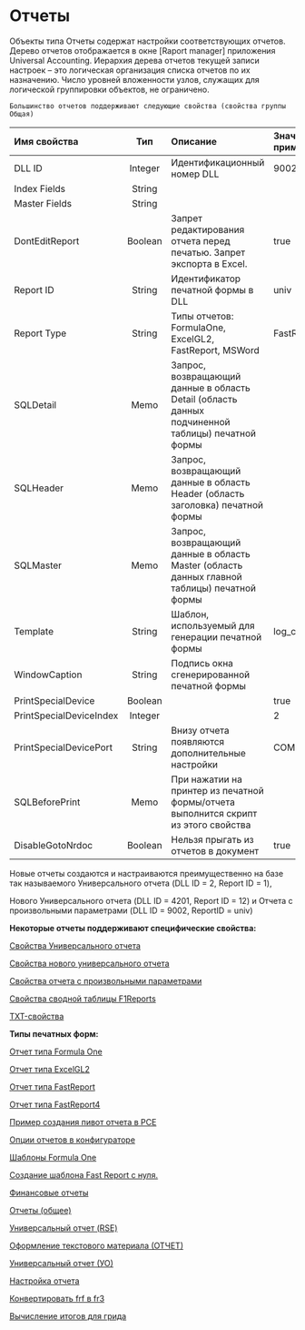 # Отчеты

Объекты типа Отчеты содержат настройки соответствующих отчетов. Дерево отчетов отображается в окне \[Raport manager\] приложения Universal Accounting. Иерархия дерева отчетов текущей записи настроек – это логическая организация списка отчетов по их назначению. Число уровней вложенности узлов, служащих для логической группировки объектов, не ограничено.

`Большинство отчетов поддерживают следующие свойства (свойства группы Общая)`

| **Имя свойства** | **Тип** | **Описание** | **Значение для примера** |
| :--- | :---: | :--- | :--- |
| DLL ID | Integer | Идентификационный номер DLL | 9002 |
| Index Fields | String |  |  |
| Master Fields | String |  |  |
| DontEditReport | Boolean | Запрет редактирования отчета перед печатью. Запрет экспорта в Excel. | true |
| Report ID | String | Идентификатор печатной формы в DLL | univ |
| Report Type | String | Типы отчетов: FormulaOne, ExcelGL2, FastReport, MSWord | FastReport |
| SQLDetail | Memo | Запрос, возвращающий данные в область Detail \(область данных подчиненной таблицы\) печатной формы |  |
| SQLHeader | Memo | Запрос, возвращающий данные в область Header \(область заголовка\) печатной формы |  |
| SQLMaster | Memo | Запрос, возвращающий данные в область Master \(область данных главной таблицы\) печатной формы |  |
| Template | String | Шаблон, используемый для генерации печатной формы | log\_cash\_inc\_ot.fr3 |
| WindowCaption | String | Подпись окна сгенерированной печатной формы |  |
| PrintSpecialDevice | Boolean |  | true |
| PrintSpecialDeviceIndex | Integer |  | 2 |
| PrintSpecialDevicePort | String | Внизу отчета появляются дополнительные настройки | COM1 |
| SQLBeforePrint | Memo | При нажатии на принтер из печатной формы/отчета  выполнится скрипт из этого свойства |  |
| DisableGotoNrdoc | Boolean | Нельзя прыгать из отчетов в документ | true |

Новые отчеты создаются и настраиваются преимущественно на базе так называемого Универсального отчета \(DLL ID = 2, Report ID = 1\),

Нового Универсального отчета \(DLL ID = 4201, Report ID = 12\) и Отчета с произвольными параметрами \(DLL ID = 9002, ReportID = univ\)

**Некоторые отчеты поддерживают специфические свойства:**

[Свойства Универсального отчета](svoistva-universalnogo-otcheta.md)

[Свойства нового универсального отчета](svoistva-novogo-universalnogo-otcheta.md)

[Свойства отчета с произвольными параметрами](svoistva-otcheta-s-proizvolnymi-parametrami.md)

[Свойства сводной таблицы F1Reports](svoistva-svodnoi-tablicy-f1reports.md)

[TXT-свойства](txt-svoistva.md)

**Типы печатных форм:**

[Отчет типа Formula One](otchet-tipa-formula-one.md)

[Отчет типа ExcelGL2](otchet-tipa-excelgl2.md)

[Отчет типа FastReport](https://github.com/bsoft-biz/wiki/tree/0624fc133cd192db92bda53e49ea1c6af286a37b/razrabotka/konfigurator/otchety/otchety/otchet-tipa-fastreport.md)

[Отчет типа FastReport4](otchet-tipa-fastreport4.md)

[Пример создания пивот отчета в РСЕ](primer-sozdaniya-pivot-otcheta-v-rse.md)

[Опции отчетов в конфигураторе](opcii-otchetov-v-konfiguratore.md)

[Шаблоны Formula One](shablony-formula-one/)

[Создание шаблона Fast Report с нуля.](sozdanie-shablona-fast-report/)

[Финансовые отчеты](finansovye-otchety.md)

[Отчеты \(общее\)](otchety-obshee.md)

[Универсальный отчет \(RSE\)](universalnyi-otchet-rse.md)

[Оформление текстового материала \(ОТЧЕТ\)](oformlenie-tekstovogo-materiala-otchet.md)

[Универсальный отчет \(УО\)](universalnyi-otchet-uo.md)

[Настройка отчета](nastroika-otcheta.md)

[Конвертировать frf в fr3](konvertirovat-frf-v-fr3.md)

[Вычисление итогов для грида](vychislenie-itogov-dlya-grida.md)

